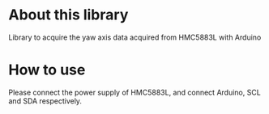 # About this library
  Library to acquire the yaw axis data acquired from HMC5883L with Arduino

# How to use
  Please connect the power supply of HMC5883L, and connect Arduino, SCL and SDA respectively.
